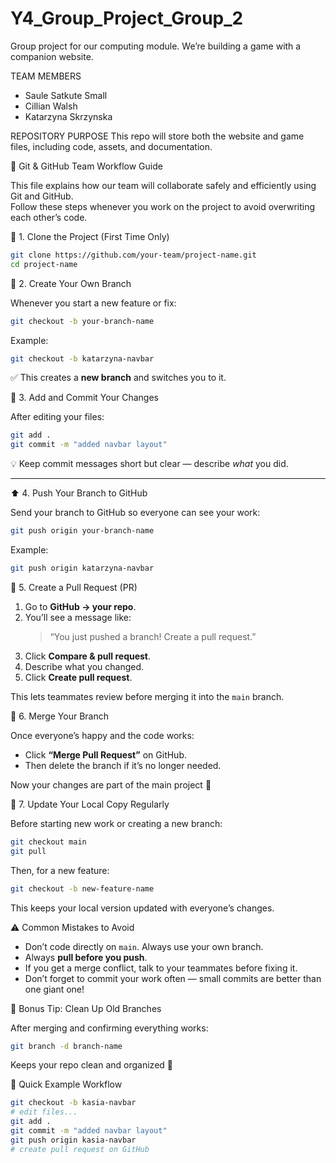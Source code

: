 # Y4_Group_Project_Group_2
Group project for our computing module. We’re building a game with a companion website.

TEAM MEMBERS
- Saule Satkute Small
- Cillian Walsh
- Katarzyna Skrzynska

REPOSITORY PURPOSE
This repo will store both the website and game files, including code, assets, and documentation.

🌿 Git & GitHub Team Workflow Guide

This file explains how our team will collaborate safely and efficiently using Git and GitHub.  
Follow these steps whenever you work on the project to avoid overwriting each other’s code. 


🏁 1. Clone the Project (First Time Only)

```bash
git clone https://github.com/your-team/project-name.git
cd project-name
```

🌱 2. Create Your Own Branch

Whenever you start a new feature or fix:

```bash
git checkout -b your-branch-name
```

Example:
```bash
git checkout -b katarzyna-navbar
```

✅ This creates a **new branch** and switches you to it.

💾 3. Add and Commit Your Changes

After editing your files:

```bash
git add .
git commit -m "added navbar layout"
```

💡 Keep commit messages short but clear — describe *what* you did.

---

⬆️ 4. Push Your Branch to GitHub

Send your branch to GitHub so everyone can see your work:

```bash
git push origin your-branch-name
```

Example:
```bash
git push origin katarzyna-navbar
```

🔁 5. Create a Pull Request (PR)

1. Go to **GitHub → your repo**.  
2. You’ll see a message like:  
   > “You just pushed a branch! Create a pull request.”  
3. Click **Compare & pull request**.  
4. Describe what you changed.  
5. Click **Create pull request**.

This lets teammates review before merging it into the `main` branch.

👯 6. Merge Your Branch

Once everyone’s happy and the code works:
- Click **“Merge Pull Request”** on GitHub.  
- Then delete the branch if it’s no longer needed.

Now your changes are part of the main project 🎉

🔄 7. Update Your Local Copy Regularly

Before starting new work or creating a new branch:

```bash
git checkout main
git pull
```

Then, for a new feature:
```bash
git checkout -b new-feature-name
```

This keeps your local version updated with everyone’s changes.

⚠️ Common Mistakes to Avoid

- Don’t code directly on `main`. Always use your own branch.  
- Always **pull before you push**.  
- If you get a merge conflict, talk to your teammates before fixing it.  
- Don’t forget to commit your work often — small commits are better than one giant one!

🧹 Bonus Tip: Clean Up Old Branches

After merging and confirming everything works:

```bash
git branch -d branch-name
```

Keeps your repo clean and organized 🌸

💬 Quick Example Workflow

```bash
git checkout -b kasia-navbar
# edit files...
git add .
git commit -m "added navbar layout"
git push origin kasia-navbar
# create pull request on GitHub
```
